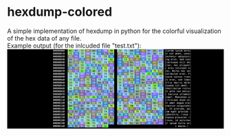 # hexdump-colored

A simple implementation of hexdump in python for the colorful visualization of the hex data of any file.  
Example output (for the inlcuded file "test.txt"):
![Example output (test.txt)](https://github.com/panagiotisppg/hexdump-colored/blob/main/test.txt.png?raw=true)
